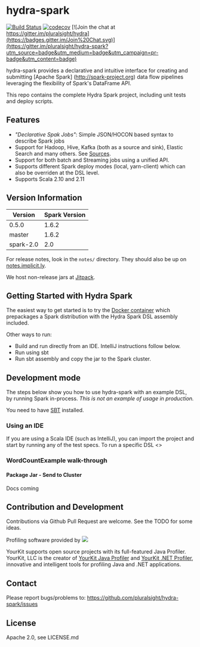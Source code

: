 # hydra-spark

[![Build Status](https://travis-ci.org/pluralsight/hydra-spark.svg?branch=master)](https://travis-ci.org/pluralsight/hydra-spark)
[![codecov](https://codecov.io/gh/pluralsight/hydra-spark/branch/master/graph/badge.svg)](https://codecov.io/gh/pluralsight/hydra-spark)
[![Join the chat at https://gitter.im/pluralsight/hydra](https://badges.gitter.im/Join%20Chat.svg)](https://gitter.im/pluralsight/hydra-spark?utm_source=badge&utm_medium=badge&utm_campaign=pr-badge&utm_content=badge)

hydra-spark provides a declarative and intuitive interface for creating and submitting [Apache Spark] (http://spark-project.org) 
data flow pipelines leveraging the flexibility of Spark's DataFrame API.

This repo contains the complete Hydra Spark project, including unit tests and deploy scripts.

## Features

- *"Declarative Spak Jobs"*: Simple JSON/HOCON based syntax to describe Spark jobs
- Support for Hadoop, Hive, Kafka (both as a source and sink), Elastic Search and many others. See [Sources](doc/sources.md).
- Support for both batch and Streaming jobs using a unified API. 
- Supports different Spark deploy modes (local, yarn-client) which can also be overriden at the DSL level.
- Supports Scala 2.10 and 2.11

## Version Information

| Version     | Spark Version |
|-------------|---------------|
| 0.5.0       | 1.6.2         |
| master      | 1.6.2         |
| spark-2.0   | 2.0           |

For release notes, look in the `notes/` directory.  They should also be up on [notes.implicit.ly](http://notes.implicit.ly/search/spark-jobserver).

We host non-release jars at [Jitpack](https://jitpack.io).

## Getting Started with Hydra Spark

The easiest way to get started is to try the [Docker container](doc/docker.md) which prepackages a Spark distribution with the Hydra Spark DSL assembly included.

Other ways to run:

* Build and run directly from an IDE. IntelliJ instructions follow below. 
* Run using sbt
* Run sbt assembly and copy the jar to the Spark cluster.

## Development mode

The steps below show you how to use hydra-spark with an example DSL, by running Spark in-process.  *This is not an example of usage in production.*

You need to have [SBT](http://www.scala-sbt.org/release/docs/Getting-Started/Setup.html) installed.

### Using an IDE
If you are using a Scala IDE (such as IntelliJ), you can import the project and start by running any of the test specs.  To run a specific DSL <<more docs coming>>

### WordCountExample walk-through

#### Package Jar - Send to Cluster
Docs coming

## Contribution and Development
Contributions via Github Pull Request are welcome.  See the TODO for some ideas.


Profiling software provided by ![](https://www.yourkit.com/images/yklogo.png)

YourKit supports open source projects with its full-featured Java Profiler.
YourKit, LLC is the creator of <a href="https://www.yourkit.com/java/profiler/">YourKit Java Profiler</a>
and <a href="https://www.yourkit.com/.net/profiler/">YourKit .NET Profiler</a>,
innovative and intelligent tools for profiling Java and .NET applications.


## Contact

Please report bugs/problems to:
<https://github.com/pluralsight/hydra-spark/issues>

## License
Apache 2.0, see LICENSE.md

